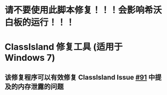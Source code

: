 # 请不要使用此脚本修复！！！会影响希沃白板的运行！！！
# ClassIsland 修复工具 (适用于 Windows 7)
## 该修复程序可以有效修复 ClassIsland Issue [#91](https://github.com/ClassIsland/ClassIsland/issues/91) 中提及的内存泄露的问题
